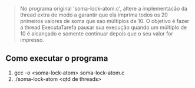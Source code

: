 > No programa original 'soma-lock-atom.c', altere a implementacão da thread extra de modo a garantir que ela imprima todos os 20 primeiros valores de soma que sao múltiplos de 10. O objetivo é fazer a thread ExecutaTarefa pausar sua execução quando um múltiplo de 10 é alcançado e somente continuar depois que o seu valor for impresso.

## Como executar o programa 
1. gcc -o \<soma-lock-atom\> soma-lock-atom.c 
2. ./soma-lock-atom \<qtd de threads\>